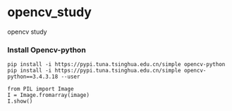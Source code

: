 # opencv_study
opencv study

### Install Opencv-python
```
pip install -i https://pypi.tuna.tsinghua.edu.cn/simple opencv-python
pip install -i https://pypi.tuna.tsinghua.edu.cn/simple opencv-python==3.4.3.18 --user
```
```
from PIL import Image
I = Image.fromarray(image)
I.show()
```
